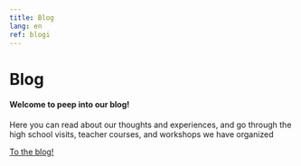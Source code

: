 ```yaml
---
title: Blog
lang: en
ref: blogi
---
```


# Blog

#### Welcome to peep into our blog!

Here you can read about our thoughts and experiences, and go through the high school visits, teacher courses, and workshops we have organized

<a href="https://opendata-education.github.io/Blog" target="_blank">To the blog!</a>
